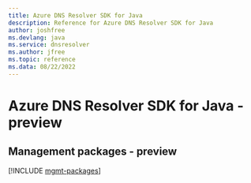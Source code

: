 ```yaml
---
title: Azure DNS Resolver SDK for Java
description: Reference for Azure DNS Resolver SDK for Java
author: joshfree
ms.devlang: java
ms.service: dnsresolver
ms.author: jfree
ms.topic: reference
ms.data: 08/22/2022
---
```

# Azure DNS Resolver SDK for Java - preview

## Management packages - preview
[!INCLUDE [mgmt-packages](dns-resolver-mgmt-index.md)]